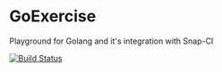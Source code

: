 # GoExercise
Playground for Golang and it's integration with Snap-CI

[![Build Status](https://snap-ci.com/aayushKumarJarvis/GoExercise/branch/master/build_image)](https://snap-ci.com/aayushKumarJarvis/GoExercise/branch/master)
